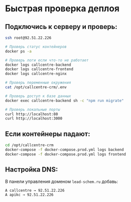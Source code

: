 # Быстрая проверка деплоя

## Подключись к серверу и проверь:

```bash
ssh root@92.51.22.226

# Проверь статус контейнеров
docker ps -a

# Проверь логи если что-то не работает
docker logs callcentre-backend
docker logs callcentre-frontend  
docker logs callcentre-nginx

# Проверь переменные окружения
cat /opt/callcentre-crm/.env

# Проверь доступ к базе данных
docker exec callcentre-backend sh -c "npm run migrate"

# Проверь локальные порты
curl http://localhost:80
curl http://localhost:3000
```

## Если контейнеры падают:

```bash
cd /opt/callcentre-crm
docker-compose -f docker-compose.prod.yml logs backend
docker-compose -f docker-compose.prod.yml logs frontend
```

## Настройка DNS:

В панели управления доменом `lead-schem.ru` добавь:
```
A callcentre → 92.51.22.226
A apikc → 92.51.22.226
```
